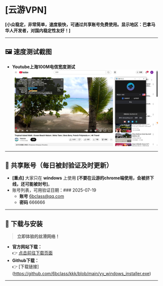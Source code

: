 # [云游VPN]

**[小众稳定，非常简单，速度极快，可通过共享账号免费使用。显示地区：巴拿马华人开发者，对国内稳定性友好！]**

---

## 🖼️ 速度测试截图

*   **Youtube上海100M电信宽度测试**
    ![主界面截图](https://github.com/6bclass/kkk/blob/main/87579.png)

---

## 📱 共享账号（每日被封验证及时更新）

*   **[重点]** 大家只在 **windows** 上使用 **[不要在云游的chrome端使用，会被挤下线，还可能被封号]**。
*   账号列表，可用验证日期：### 2025-07-19
    * **账号**   6bclass@qq.com  
    * **密码**   666666
---

## 🔽 下载与安装

> **立即体验的丝滑网络！**

*   **官方网站下载：**  
    👉 [点击前往下载页面](https://v40yycdn.xyz/)
*   **Github下载：**  
    👉 [下载链接] (https://github.com/6bclass/kkk/blob/main/yy_windows_installer.exe)  

---
